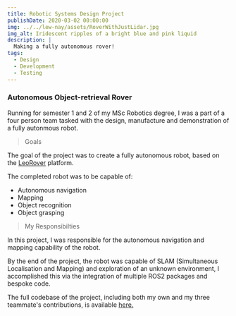 ```yaml
---
title: Robotic Systems Design Project
publishDate: 2020-03-02 00:00:00
img: ../../lew-nay/assets/RoverWithJustLidar.jpg
img_alt: Iridescent ripples of a bright blue and pink liquid
description: |
  Making a fully autonomous rover!
tags:
  - Design
  - Development
  - Testing
---
```


### Autonomous Object-retrieval Rover

Running for semester 1 and 2 of my MSc Robotics degree, I was a part of a four person team tasked with the design, manufacture and demonstration of a fully autonmous robot.

> Goals

The goal of the project was to create a fully autonomous robot, based on the <a href="https://www.leorover.tech/the-rover">LeoRover</a> platform.

The completed robot was to be capable of:

- Autonomous navigation
- Mapping
- Object recognition
- Object grasping

> My Responsibilties

In this project, I was responsible for the autonomous navigation and mapping capability of the robot.

By the end of the project, the robot was capable of SLAM (Simultaneous Localisation and Mapping) and exploration of an unknown environment, I accomplished this via the integration of multiple ROS2 packages and bespoke code.

The full codebase of the project, including both my own and my three teammate's contributions, is available <a href="https://github.com/lew-nay/RoboticsSystemsDesignProject">here.</a>
